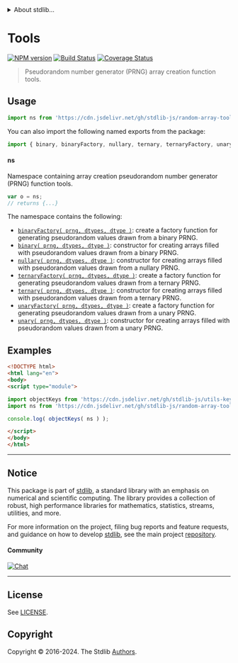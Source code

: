 <!--

@license Apache-2.0

Copyright (c) 2024 The Stdlib Authors.

Licensed under the Apache License, Version 2.0 (the "License");
you may not use this file except in compliance with the License.
You may obtain a copy of the License at

   http://www.apache.org/licenses/LICENSE-2.0

Unless required by applicable law or agreed to in writing, software
distributed under the License is distributed on an "AS IS" BASIS,
WITHOUT WARRANTIES OR CONDITIONS OF ANY KIND, either express or implied.
See the License for the specific language governing permissions and
limitations under the License.

-->


<details>
  <summary>
    About stdlib...
  </summary>
  <p>We believe in a future in which the web is a preferred environment for numerical computation. To help realize this future, we've built stdlib. stdlib is a standard library, with an emphasis on numerical and scientific computation, written in JavaScript (and C) for execution in browsers and in Node.js.</p>
  <p>The library is fully decomposable, being architected in such a way that you can swap out and mix and match APIs and functionality to cater to your exact preferences and use cases.</p>
  <p>When you use stdlib, you can be absolutely certain that you are using the most thorough, rigorous, well-written, studied, documented, tested, measured, and high-quality code out there.</p>
  <p>To join us in bringing numerical computing to the web, get started by checking us out on <a href="https://github.com/stdlib-js/stdlib">GitHub</a>, and please consider <a href="https://opencollective.com/stdlib">financially supporting stdlib</a>. We greatly appreciate your continued support!</p>
</details>

# Tools

[![NPM version][npm-image]][npm-url] [![Build Status][test-image]][test-url] [![Coverage Status][coverage-image]][coverage-url] <!-- [![dependencies][dependencies-image]][dependencies-url] -->

> Pseudorandom number generator (PRNG) array creation function tools.



<section class="usage">

## Usage

```javascript
import ns from 'https://cdn.jsdelivr.net/gh/stdlib-js/random-array-tools@esm/index.mjs';
```

You can also import the following named exports from the package:

```javascript
import { binary, binaryFactory, nullary, ternary, ternaryFactory, unary, unaryFactory } from 'https://cdn.jsdelivr.net/gh/stdlib-js/random-array-tools@esm/index.mjs';
```

#### ns

Namespace containing array creation pseudorandom number generator (PRNG) function tools.

```javascript
var o = ns;
// returns {...}
```

The namespace contains the following:

<!-- <toc pattern="*"> -->

<div class="namespace-toc">

-   <span class="signature">[`binaryFactory( prng, dtypes, dtype )`][@stdlib/random/array/tools/binary-factory]</span><span class="delimiter">: </span><span class="description">create a factory function for generating pseudorandom values drawn from a binary PRNG.</span>
-   <span class="signature">[`binary( prng, dtypes, dtype )`][@stdlib/random/array/tools/binary]</span><span class="delimiter">: </span><span class="description">constructor for creating arrays filled with pseudorandom values drawn from a binary PRNG.</span>
-   <span class="signature">[`nullary( prng, dtypes, dtype )`][@stdlib/random/array/tools/nullary]</span><span class="delimiter">: </span><span class="description">constructor for creating arrays filled with pseudorandom values drawn from a nullary PRNG.</span>
-   <span class="signature">[`ternaryFactory( prng, dtypes, dtype )`][@stdlib/random/array/tools/ternary-factory]</span><span class="delimiter">: </span><span class="description">create a factory function for generating pseudorandom values drawn from a ternary PRNG.</span>
-   <span class="signature">[`ternary( prng, dtypes, dtype )`][@stdlib/random/array/tools/ternary]</span><span class="delimiter">: </span><span class="description">constructor for creating arrays filled with pseudorandom values drawn from a ternary PRNG.</span>
-   <span class="signature">[`unaryFactory( prng, dtypes, dtype )`][@stdlib/random/array/tools/unary-factory]</span><span class="delimiter">: </span><span class="description">create a factory function for generating pseudorandom values drawn from a unary PRNG.</span>
-   <span class="signature">[`unary( prng, dtypes, dtype )`][@stdlib/random/array/tools/unary]</span><span class="delimiter">: </span><span class="description">constructor for creating arrays filled with pseudorandom values drawn from a unary PRNG.</span>

</div>

<!-- </toc> -->

</section>

<!-- /.usage -->

<section class="examples">

## Examples

<!-- TODO: better examples -->

<!-- eslint no-undef: "error" -->

```html
<!DOCTYPE html>
<html lang="en">
<body>
<script type="module">

import objectKeys from 'https://cdn.jsdelivr.net/gh/stdlib-js/utils-keys@esm/index.mjs';
import ns from 'https://cdn.jsdelivr.net/gh/stdlib-js/random-array-tools@esm/index.mjs';

console.log( objectKeys( ns ) );

</script>
</body>
</html>
```

</section>

<!-- /.examples -->

<!-- Section for related `stdlib` packages. Do not manually edit this section, as it is automatically populated. -->

<section class="related">

</section>

<!-- /.related -->

<!-- Section for all links. Make sure to keep an empty line after the `section` element and another before the `/section` close. -->


<section class="main-repo" >

* * *

## Notice

This package is part of [stdlib][stdlib], a standard library with an emphasis on numerical and scientific computing. The library provides a collection of robust, high performance libraries for mathematics, statistics, streams, utilities, and more.

For more information on the project, filing bug reports and feature requests, and guidance on how to develop [stdlib][stdlib], see the main project [repository][stdlib].

#### Community

[![Chat][chat-image]][chat-url]

---

## License

See [LICENSE][stdlib-license].


## Copyright

Copyright &copy; 2016-2024. The Stdlib [Authors][stdlib-authors].

</section>

<!-- /.stdlib -->

<!-- Section for all links. Make sure to keep an empty line after the `section` element and another before the `/section` close. -->

<section class="links">

[npm-image]: http://img.shields.io/npm/v/@stdlib/random-array-tools.svg
[npm-url]: https://npmjs.org/package/@stdlib/random-array-tools

[test-image]: https://github.com/stdlib-js/random-array-tools/actions/workflows/test.yml/badge.svg?branch=v0.1.0
[test-url]: https://github.com/stdlib-js/random-array-tools/actions/workflows/test.yml?query=branch:v0.1.0

[coverage-image]: https://img.shields.io/codecov/c/github/stdlib-js/random-array-tools/main.svg
[coverage-url]: https://codecov.io/github/stdlib-js/random-array-tools?branch=main

<!--

[dependencies-image]: https://img.shields.io/david/stdlib-js/random-array-tools.svg
[dependencies-url]: https://david-dm.org/stdlib-js/random-array-tools/main

-->

[chat-image]: https://img.shields.io/gitter/room/stdlib-js/stdlib.svg
[chat-url]: https://app.gitter.im/#/room/#stdlib-js_stdlib:gitter.im

[stdlib]: https://github.com/stdlib-js/stdlib

[stdlib-authors]: https://github.com/stdlib-js/stdlib/graphs/contributors

[umd]: https://github.com/umdjs/umd
[es-module]: https://developer.mozilla.org/en-US/docs/Web/JavaScript/Guide/Modules

[deno-url]: https://github.com/stdlib-js/random-array-tools/tree/deno
[deno-readme]: https://github.com/stdlib-js/random-array-tools/blob/deno/README.md
[umd-url]: https://github.com/stdlib-js/random-array-tools/tree/umd
[umd-readme]: https://github.com/stdlib-js/random-array-tools/blob/umd/README.md
[esm-url]: https://github.com/stdlib-js/random-array-tools/tree/esm
[esm-readme]: https://github.com/stdlib-js/random-array-tools/blob/esm/README.md
[branches-url]: https://github.com/stdlib-js/random-array-tools/blob/main/branches.md

[stdlib-license]: https://raw.githubusercontent.com/stdlib-js/random-array-tools/main/LICENSE

<!-- <toc-links> -->

[@stdlib/random/array/tools/binary-factory]: https://github.com/stdlib-js/random-array-tools-binary-factory/tree/esm

[@stdlib/random/array/tools/binary]: https://github.com/stdlib-js/random-array-tools-binary/tree/esm

[@stdlib/random/array/tools/nullary]: https://github.com/stdlib-js/random-array-tools-nullary/tree/esm

[@stdlib/random/array/tools/ternary-factory]: https://github.com/stdlib-js/random-array-tools-ternary-factory/tree/esm

[@stdlib/random/array/tools/ternary]: https://github.com/stdlib-js/random-array-tools-ternary/tree/esm

[@stdlib/random/array/tools/unary-factory]: https://github.com/stdlib-js/random-array-tools-unary-factory/tree/esm

[@stdlib/random/array/tools/unary]: https://github.com/stdlib-js/random-array-tools-unary/tree/esm

<!-- </toc-links> -->

</section>

<!-- /.links -->
